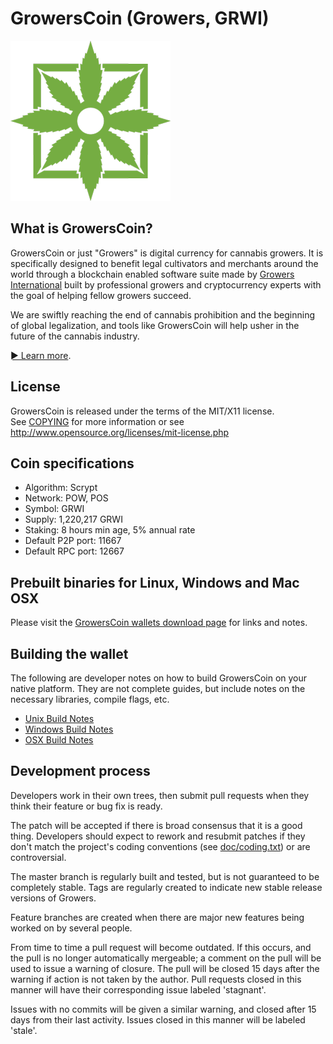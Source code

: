 
GrowersCoin (Growers, GRWI)
===========================

![GrowersCoin](doc/growerscoin_logo_256x256.png)


What is GrowersCoin?
--------------------

GrowersCoin or just "Growers" is digital currency for cannabis growers.
It is specifically designed to benefit legal cultivators and merchants around the world through a blockchain enabled
software suite made by [Growers International](https://grwi.io/about) built by professional growers and
cryptocurrency experts with the goal of helping fellow growers succeed.

We are swiftly reaching the end of cannabis prohibition and the beginning of global
legalization, and tools like GrowersCoin will help usher in the future of the cannabis industry.

[► Learn more](https://grwi.io/about).

License
-------

GrowersCoin is released under the terms of the MIT/X11 license.  
See [COPYING](COPYING) for more information or see http://www.opensource.org/licenses/mit-license.php

Coin specifications
-------------------

* Algorithm: Scrypt
* Network: POW, POS
* Symbol: GRWI
* Supply: 1,220,217 GRWI
* Staking: 8 hours min age, 5% annual rate
* Default P2P port: 11667
* Default RPC port: 12667

Prebuilt binaries for Linux, Windows and Mac OSX
------------------------------------------------

Please visit the [GrowersCoin wallets download page](https://grwi.io/wallet) for links and notes.

Building the wallet
-------------------

The following are developer notes on how to build GrowersCoin on your native platform.
They are not complete guides, but include notes on the necessary libraries, compile flags, etc.

* [Unix Build Notes](doc/build-unix.md)
* [Windows Build Notes](doc/build-msw.md)
* [OSX Build Notes](doc/build-osx.md)

Development process
-------------------

Developers work in their own trees, then submit pull requests when
they think their feature or bug fix is ready.

The patch will be accepted if there is broad consensus that it is a
good thing.  Developers should expect to rework and resubmit patches
if they don't match the project's coding conventions
(see [doc/coding.txt](doc/coding.txt)) or are controversial.

The master branch is regularly built and tested, but is not guaranteed
to be completely stable. Tags are regularly created to indicate new
stable release versions of Growers.

Feature branches are created when there are major new features being
worked on by several people.

From time to time a pull request will become outdated. If this occurs, and
the pull is no longer automatically mergeable; a comment on the pull will
be used to issue a warning of closure. The pull will be closed 15 days
after the warning if action is not taken by the author. Pull requests closed
in this manner will have their corresponding issue labeled 'stagnant'.

Issues with no commits will be given a similar warning, and closed after
15 days from their last activity. Issues closed in this manner will be 
labeled 'stale'.
